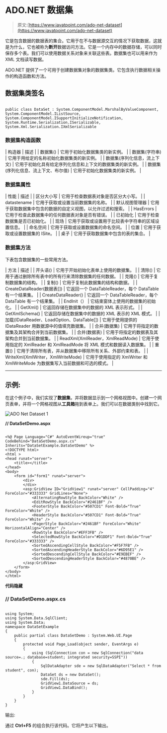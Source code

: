 # ADO.NET 数据集

> 原文:[https://www.javatpoint.com/ado-net-dataset](https://www.javatpoint.com/ado-net-dataset)

它是包含数据的数据表的集合。它用于在不与数据源交互的情况下获取数据，这就是为什么，它也被称为**断开**数据访问方法。它是一个内存中的数据存储，可以同时保存多个表。我们可以使用数据关系对象来关联这些表。数据集也可以用来作为 XML 文档读写数据。

ADO.NET 提供了一个可用于创建数据集对象的数据集类。它包含执行数据相关操作的构造函数和方法。

## 数据集类签名

```

public class DataSet : System.ComponentModel.MarshalByValueComponent, System.ComponentModel.IListSource, 
System.ComponentModel.ISupportInitializeNotification, System.Runtime.Serialization.ISerializable, 
System.Xml.Serialization.IXmlSerializable

```

### 数据集构造函数

| 构造器 | 描述 |
| 数据集() | 它用于初始化数据集类的新实例。 |
| 数据集(字符串) | 它用于用给定的名称初始化数据集类的新实例。 |
| 数据集(序列化信息，流上下文) | 它用于初始化具有给定序列化信息和上下文的数据集类的新实例。 |
| 数据集(序列化信息、流上下文、布尔值) | 它用于初始化数据集类的新实例。 |

### 数据集属性

| 性能 | 描述 |
| 区分大小写 | 它用于检查数据表对象是否区分大小写。 |
| datastename | 它用于获取或设置当前数据集的名称。 |
| 默认视图管理器 | 它用于获取数据集中包含的数据的自定义视图，以允许过滤和搜索。 |
| HasErrors | 它用于检查此数据集中的任何数据表对象是否有错误。 |
| 已初始化 | 它用于检查数据集是否已初始化。 |
| 现场 | 它用于获取或设置用于比较表中字符串的区域设置信息。 |
| 命名空间 | 它用于获取或设置数据集的命名空间。 |
| 位置 | 它用于获取或设置数据集的 ISite。 |
| 桌子 | 它用于获取数据集中包含的表的集合。 |

### 数据集方法

下表包含数据集的一些常用方法。

| 方法 | 描述 |
| 开头语() | 它用于开始初始化表单上使用的数据集。 |
| 清除() | 它用于通过删除所有表中的所有行来清除数据集的任何数据。 |
| 克隆() | 它用于复制数据集的结构。 |
| 复制() | 它用于复制此数据集的结构和数据。 |
| CreateDataReader(数据表[]) | 它返回一个 DataTableReader，每个 DataTable 有一个结果集。 |
| CreateDataReader() | 它返回一个 DataTableReader，每个 DataTable 有一个结果集。 |
| EndInit（） | 它结束窗体上使用的数据集的初始化。 |
| GetXml() | 它返回存储在数据集中的数据的 XML 表示形式。 |
| GetXmlSchema() | 它返回存储在数据集中的数据的 XML 表示的 XML 模式。 |
| 加载(IDataReader、LoadOption、DataTable[]) | 它用于使用提供的 IDataReader 用数据源中的值填充数据集。 |
| 合并(数据集) | 它用于将指定的数据集及其架构合并到当前数据集。 |
| 合并(数据表) | 它用于将指定的数据表及其架构合并到当前数据集。 |
| ReadXml(XmlReader，XmlReadMode) | 它用于使用指定的 XmlReader 和 XmlReadMode 将 XML 模式和数据读入数据集。 |
| 重置() | 它用于清除所有表，并从数据集中移除所有关系、外部约束和表。 |
| WriteXml(XmlWriter，XmlWriteMode) | 它用于使用指定的 XmlWriter 和 XmlWriteMode 为数据集写入当前数据和可选的模式。 |

* * *

## 示例:

在这个例子中，我们实现了**数据集**，并将数据显示到一个网格视图中。创建一个网页表单，并将一个网格视图从**工具箱**拖到表单上。我们可以在数据类别中找到它。

![ADO Net Dataset 1](../Images/02fc5f8d12d9a9ce0bdae0e774eb4a72.png)

**// DataSetDemo.aspx**

```

<%@ Page Language="C#" AutoEventWireup="true" CodeBehind="DataSetDemo.aspx.cs" 
Inherits="DataSetExample.DataSetDemo" %>
<!DOCTYPE html>
<html >
<head runat="server">
    <title></title>
</head>
<body>
    <form id="form1" runat="server">
        <div>
        </div>
        <asp:GridView ID="GridView1" runat="server" CellPadding="4" ForeColor="#333333" GridLines="None">
            <AlternatingRowStyle BackColor="White" />
            <EditRowStyle BackColor="#2461BF" />
            <FooterStyle BackColor="#507CD1" Font-Bold="True" ForeColor="White" />
            <HeaderStyle BackColor="#507CD1" Font-Bold="True" ForeColor="White" />
            <PagerStyle BackColor="#2461BF" ForeColor="White" HorizontalAlign="Center" />
            <RowStyle BackColor="#EFF3FB" />
            <SelectedRowStyle BackColor="#D1DDF1" Font-Bold="True" ForeColor="#333333" />
            <SortedAscendingCellStyle BackColor="#F5F7FB" />
            <SortedAscendingHeaderStyle BackColor="#6D95E1" />
            <SortedDescendingCellStyle BackColor="#E9EBEF" />
            <SortedDescendingHeaderStyle BackColor="#4870BE" />
        </asp:GridView>
    </form>
</body>
</html>

```

**代码隐藏**

### // DataSetDemo.aspx.cs

```

using System;
using System.Data.SqlClient;
using System.Data;
namespace DataSetExample
{
    public partial class DataSetDemo : System.Web.UI.Page
    {
        protected void Page_Load(object sender, EventArgs e)
        {
            using (SqlConnection con = new SqlConnection("data source=.; database=student; integrated security=SSPI"))
            {
                SqlDataAdapter sde = new SqlDataAdapter("Select * from student", con);
                DataSet ds = new DataSet();
                sde.Fill(ds);
                GridView1.DataSource = ds;
                GridView1.DataBind();
            }
        }
    }
}

```

输出:

通过 **Ctrl+F5** 的组合执行该代码。它将产生以下输出。